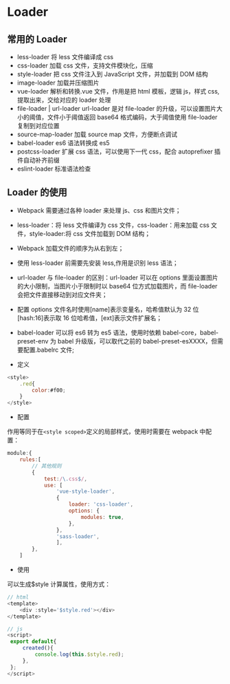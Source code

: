 <!--
 * @Author: your name
 * @Date: 2020-08-10 09:13:57
 * @LastEditTime: 2021-07-17 15:38:16
 * @LastEditors: Please set LastEditors
 * @Description: In User Settings Edit
 * @FilePath: \vue-note\Webpack\loader.md
-->

# Loader

## 常用的 Loader

- less-loader 将 less 文件编译成 css
- css-loader 加载 css 文件，支持文件模块化，压缩
- style-loader 把 css 文件注入到 JavaScript 文件，并加载到 DOM 结构
- image-loader 加载并压缩图片
- vue-loader 解析和转换.vue 文件，作用是把 html 模板，逻辑 js，样式 css,提取出来，交给对应的 loader 处理
- file-loader | url-loader url-loader 是对 file-loader 的升级，可以设置图片大小的阈值，文件小于阈值返回 base64 格式编码，大于阈值使用 file-loader 复制到对应位置
- source-map-loader 加载 source map 文件，方便断点调试
- babel-loader es6 语法转换成 es5
- postcss-loader 扩展 css 语法，可以使用下一代 css，配合 autoprefixer 插件自动补齐前缀
- eslint-loader 标准语法检查

## Loader 的使用

- Webpack 需要通过各种 loader 来处理 js、css 和图片文件；
- less-loader：将 less 文件编译为 css 文件，css-loader：用来加载 css 文件，style-loader:将 css 文件加载到 DOM 结构；
- Webpack 加载文件的顺序为从右到左；
- 使用 less-loader 前需要先安装 less,作用是识别 less 语法；
- url-loader 与 file-loader 的区别：url-loader 可以在 options 里面设置图片的大小限制，当图片小于限制时以 base64 位方式加载图片，而 file-loader 会把文件直接移动到对应文件夹；
- 配置 options 文件名时使用[name]表示变量名，哈希值默认为 32 位[hash:16]表示取 16 位哈希值，[ext]表示文件扩展名；
- babel-loader 可以将 es6 转为 es5 语法，使用时依赖 babel-core，babel-preset-env 为 babel 升级版，可以取代之前的 babel-preset-esXXXX，但需要配置.babelrc 文件;

- 定义

```javascript
<style>
    .red{
        color:#f00;
    }
</style>
```

- 配置

作用等同于在`<style scoped>`定义的局部样式，使用时需要在 webpack 中配置：

```javascript
module:{
    rules:[
        // 其他规则
        {
            test:/\.css$/,
            use: [
                'vue-style-loader',
                {
                    loader: 'css-loader',
                    options: {
                        modules: true,
                    },
                },
                'sass-loader',
                ],
        },
    ]
```

- 使用

可以生成\$style 计算属性，使用方式：

```javascript
// html
<template>
    <div :style='$style.red'></div>
</template>
```

```javascript
// js
<script>
 export default{
     created(){
         console.log(this.$style.red);
     },
 };
</script>
```
